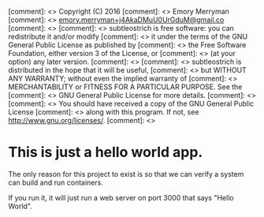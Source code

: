 [comment]: <>    Copyright (C) 2016
[comment]: <>    Emory Merryman
[comment]: <>    emory.merryman+j4AkaDMuU0UrGduM@gmail.co
[comment]: <>
[comment]: <>    subtleostrich is free software: you can redistribute it and/or modify
[comment]: <>    it under the terms of the GNU General Public License as published by
[comment]: <>    the Free Software Foundation, either version 3 of the License, or
[comment]: <>    (at your option) any later version.
[comment]: <>
[comment]: <>    subtleostrich is distributed in the hope that it will be useful,
[comment]: <>    but WITHOUT ANY WARRANTY; without even the implied warranty of
[comment]: <>    MERCHANTABILITY or FITNESS FOR A PARTICULAR PURPOSE.  See the
[comment]: <>    GNU General Public License for more details.
[comment]: <>
[comment]: <>    You should have received a copy of the GNU General Public License
[comment]: <>    along with this program.  If not, see <http://www.gnu.org/licenses/>.
[comment]: <>
# This is just a hello world app.

The only reason for this project to exist is so that we
can verify a system can build and run containers.

If you run it, it will just run a web server on port 3000
that says "Hello World".
